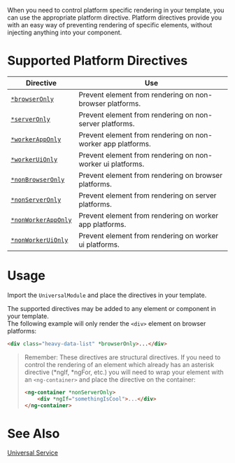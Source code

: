 When you need to control platform specific rendering in your template, you can use the appropriate platform directive.
Platform directives provide you with an easy way of preventing rendering of specific elements, without injecting anything into your component.

# Supported Platform Directives
|Directive|Use|
|---------|---|
| [`*browserOnly`     ](/directives/BrowserOnlyDirective.html) | Prevent element from rendering on non-browser platforms. |
| [`*serverOnly`      ](/directives/ServerOnlyDirective.html) | Prevent element from rendering on non-server platforms. |
| [`*workerAppOnly`   ](/directives/WorkerAppOnlyDirective.html) | Prevent element from rendering on non-worker app platforms. |
| [`*workerUiOnly`    ](/directives/WorkerUiOnlyDirective.html) | Prevent element from rendering on non-worker ui platforms. |
| [`*nonBrowserOnly`  ](/directives/NonBrowserOnlyDirective.html) | Prevent element from rendering on browser platforms. |
| [`*nonServerOnly`   ](/directives/NonServerOnlyDirective.html) | Prevent element from rendering on server platforms. |
| [`*nonWorkerAppOnly`](/directives/NonWorkerAppOnlyDirective.html) | Prevent element from rendering on worker app platforms. |
| [`*nonWorkerUiOnly` ](/directives/NonWorkerUiOnlyDirective.html) | Prevent element from rendering on worker ui platforms. |

# Usage
Import the `UniversalModule` and place the directives in your template.

The supported directives may be added to any element or component in your template.  
The following example will only render the `<div>` element on browser platforms:
```html
<div class="heavy-data-list" *browserOnly>...</div>
```

> Remember: These directives are structural directives. If you need to control the rendering of an element which already has an asterisk directive (*ngIf, *ngFor, etc.)  you will need to wrap your element with an `<ng-container>` and place the directive on the container:
> ```html
> <ng-container *nonServerOnly>
>     <div *ngIf="somethingIsCool">...</div>
> </ng-container>
> ```

# See Also
[Universal Service](UniversalService.html)